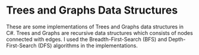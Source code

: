 # Trees and Graphs Data Structures
These are some implementations of Trees and Graphs data structures in C#.
Trees and Graphs are recursive data structures which consists of nodes connected with edges.
I used the Breadth-First-Search (BFS) and Depth-First-Search (DFS) algorithms in the implementations.
